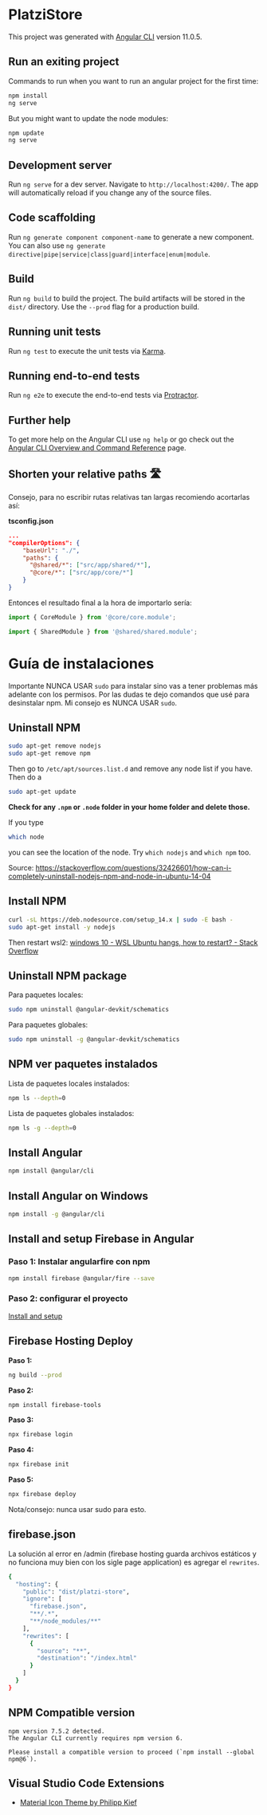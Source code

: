 # PlatziStore

This project was generated with [Angular CLI](https://github.com/angular/angular-cli) version 11.0.5.

## Run an exiting project
Commands to run when you want to run an angular project for the first time:
```bash
npm install
ng serve
```

But you might want to update the node modules:
```bash
npm update
ng serve
```

## Development server

Run `ng serve` for a dev server. Navigate to `http://localhost:4200/`. The app will automatically reload if you change any of the source files.

## Code scaffolding

Run `ng generate component component-name` to generate a new component. You can also use `ng generate directive|pipe|service|class|guard|interface|enum|module`.

## Build

Run `ng build` to build the project. The build artifacts will be stored in the `dist/` directory. Use the `--prod` flag for a production build.

## Running unit tests

Run `ng test` to execute the unit tests via [Karma](https://karma-runner.github.io).

## Running end-to-end tests

Run `ng e2e` to execute the end-to-end tests via [Protractor](http://www.protractortest.org/).

## Further help

To get more help on the Angular CLI use `ng help` or go check out the [Angular CLI Overview and Command Reference](https://angular.io/cli) page.

## Shorten your relative paths 🛣️
Consejo, para no escribir rutas relativas tan largas recomiendo acortarlas así:

**tsconfig.json**
```json
...
"compilerOptions": {
    "baseUrl": "./",
    "paths": {
      "@shared/*": ["src/app/shared/*"],
      "@core/*": ["src/app/core/*"]
    }
}
```
Entonces el resultado final a la hora de importarlo sería:
```typescript
import { CoreModule } from '@core/core.module';
```
```typescript
import { SharedModule } from '@shared/shared.module';
```

# Guía de instalaciones
Importante NUNCA USAR `sudo` para instalar sino vas a tener problemas más adelante con los permisos. Por las dudas te dejo comandos que usé para desinstalar npm. Mi consejo es NUNCA USAR `sudo`.

## Uninstall NPM

```bash
sudo apt-get remove nodejs
sudo apt-get remove npm
```

Then go to `/etc/apt/sources.list.d` and remove any node list if you have. Then do a
```bash
sudo apt-get update
```

**Check for any `.npm` or `.node` folder in your home folder and delete those.**

If you type

```bash
which node
```

you can see the location of the node. Try `which nodejs` and `which npm` too.

Source: https://stackoverflow.com/questions/32426601/how-can-i-completely-uninstall-nodejs-npm-and-node-in-ubuntu-14-04

## Install NPM

```bash
curl -sL https://deb.nodesource.com/setup_14.x | sudo -E bash -
sudo apt-get install -y nodejs
```

Then restart wsl2: [windows 10 - WSL Ubuntu hangs, how to restart? - Stack Overflow](https://stackoverflow.com/questions/48407070/wsl-ubuntu-hangs-how-to-restart)

## Uninstall NPM package

Para paquetes locales:
```bash
sudo npm uninstall @angular-devkit/schematics
```

Para paquetes globales:
```bash
sudo npm uninstall -g @angular-devkit/schematics
```

## NPM ver paquetes instalados

Lista de paquetes locales instalados:
```bash
npm ls --depth=0
```

Lista de paquetes globales instalados:

```bash
npm ls -g --depth=0
```

## Install Angular
```bash
npm install @angular/cli
```

## Install Angular on Windows
```bash
npm install -g @angular/cli
```

## Install and setup Firebase in Angular
### Paso 1: Instalar angularfire con npm
```bash
npm install firebase @angular/fire --save
```

### Paso 2: configurar el proyecto
[Install and setup](https://github.com/angular/angularfire/blob/master/docs/install-and-setup.md)

## Firebase Hosting Deploy

**Paso 1:**

```bash
ng build --prod
```

**Paso 2:**

```bash
npm install firebase-tools
```

**Paso 3:**

```bash
npx firebase login
```

**Paso 4:**

```bash
npx firebase init
```

**Paso 5:**

```bash
npx firebase deploy
```

Nota/consejo: nunca usar sudo para esto.


## firebase.json
La solución al error en /admin (firebase hosting guarda archivos estáticos y no funciona muy bien con los sigle page application) es agregar el `rewrites`.

```bash
{
  "hosting": {
    "public": "dist/platzi-store",
    "ignore": [
      "firebase.json",
      "**/.*",
      "**/node_modules/**"
    ],
    "rewrites": [
      {
        "source": "**",
        "destination": "/index.html"
      }
    ]
  }
}
```

## NPM Compatible version
```
npm version 7.5.2 detected.
The Angular CLI currently requires npm version 6.

Please install a compatible version to proceed (`npm install --global npm@6`).
```

## Visual Studio Code Extensions

- [Material Icon Theme by Philipp Kief](https://marketplace.visualstudio.com/items?itemName=PKief.material-icon-theme)
